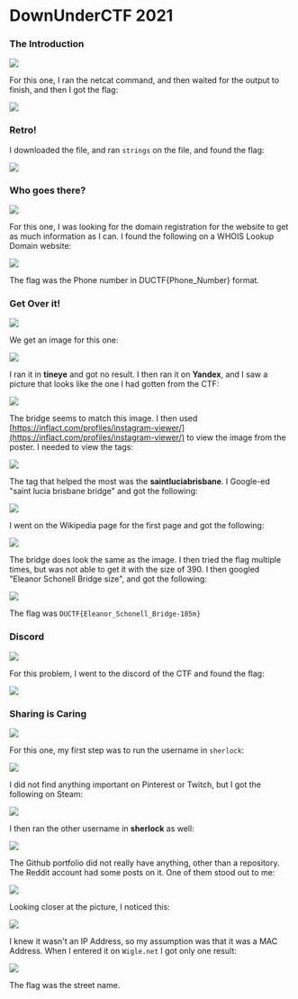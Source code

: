 # DownUnderCTF 2021

### The Introduction

![](../../.gitbook/assets/image%20%28223%29.png)

For this one, I ran the netcat command, and then waited for the output to finish, and then I got the flag:

![](../../.gitbook/assets/image%20%28220%29.png)

### Retro!

I downloaded the file, and ran `strings` on the file, and found the flag:

![](../../.gitbook/assets/image%20%28224%29.png)

### Who goes there?

![](../../.gitbook/assets/image%20%28227%29.png)

For this one, I was looking for the domain registration for the website to get as much information as I can. I found the following on a WHOIS Lookup Domain website:

![](../../.gitbook/assets/image%20%28232%29.png)

The flag was the Phone number in DUCTF{Phone\_Number} format.

### Get Over it!

![](../../.gitbook/assets/image%20%28218%29.png)

We get an image for this one:

![](../../.gitbook/assets/image%20%28231%29.png)

I ran it in **tineye** and got no result. I then ran it on **Yandex**, and I saw a picture that looks like the one I had gotten from the CTF:

![](../../.gitbook/assets/image%20%28236%29.png)

The bridge seems to match this image. I then used [https://inflact.com/profiles/instagram-viewer/](https://inflact.com/profiles/instagram-viewer/) to view the image from the poster. I needed to view the tags:

![](../../.gitbook/assets/image%20%28233%29.png)

The tag that helped the most was the **saintluciabrisbane**. I Google-ed "saint lucia brisbane bridge" and got the following:

![](../../.gitbook/assets/image%20%28226%29.png)

I went on the Wikipedia page for the first page and got the following:

![](../../.gitbook/assets/image%20%28228%29.png)

The bridge does look the same as the image. I then tried the flag multiple times, but was not able to get it with the size of 390. I then googled "Eleanor Schonell Bridge size", and got the following:

![](../../.gitbook/assets/image%20%28222%29.png)

The flag was `DUCTF{Eleanor_Schonell_Bridge-185m}`

### Discord

![](../../.gitbook/assets/image%20%28221%29.png)

For this problem, I went to the discord of the CTF and found the flag:

![](../../.gitbook/assets/image%20%28235%29.png)

### Sharing is Caring

![](../../.gitbook/assets/image%20%28229%29.png)

For this one, my first step was to run the username in `sherlock`:

![](../../.gitbook/assets/image%20%28225%29.png)

I did not find anything important on Pinterest or Twitch, but I got the following on Steam:

![](../../.gitbook/assets/image%20%28216%29.png)

I then ran the other username in **sherlock** as well:

![](../../.gitbook/assets/image%20%28234%29.png)

The Github portfolio did not really have anything, other than a repository. The Reddit account had some posts on it. One of them stood out to me:

![](../../.gitbook/assets/image%20%28219%29.png)

Looking closer at the picture, I noticed this:

![](../../.gitbook/assets/image%20%28217%29.png)

I knew it wasn't an IP Address, so my assumption was that it was a MAC Address. When I entered it on `Wigle.net` I got only one result:

![](../../.gitbook/assets/image%20%28230%29.png)

The flag was the street name.

